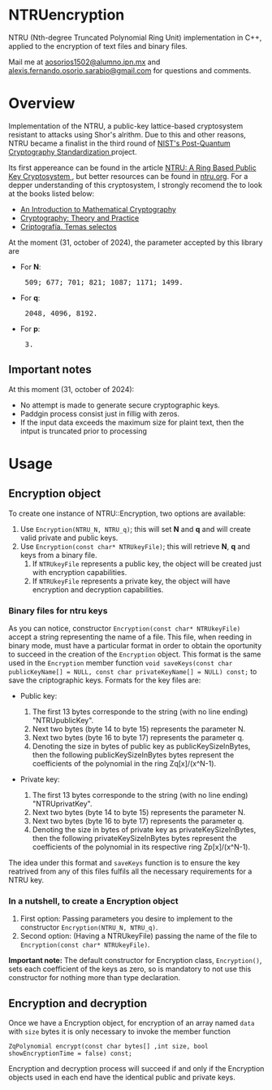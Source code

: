 # NTRUencryption

NTRU (Nth-degree Truncated Polynomial Ring Unit) implementation in C++, applied to the encryption of text files and
binary files.

Mail me at aosorios1502@alumno.ipn.mx and alexis.fernando.osorio.sarabio@gmail.com for questions and comments.

# Overview

Implementation of the NTRU, a public-key lattice-based cryptosystem resistant to attacks using Shor's alrithm. Due to
this and other reasons, NTRU became a finalist in the third round of [NIST's Post-Quantum Cryptography Standardization
](https://csrc.nist.gov/projects/post-quantum-cryptography/post-quantum-cryptography-standardization)
project.

Its first appereance can be found in the article [NTRU: A Ring Based Public Key Cryptosystem
](https://web.archive.org/web/20071021011338/http://www.ntru.com/cryptolab/pdf/ANTS97.pdf), but better resources can
be found in [ntru.org](https://ntru.org/). For a depper understanding of this cryptosystem, I strongly recomend the to
look at the books listed below:

- [An Introduction to Mathematical Cryptography](https://link.springer.com/book/10.1007/978-1-4939-1711-2)
- [Cryptography: Theory and Practice
  ](https://www.google.com.mx/books/edition/Cryptography/cJuDDwAAQBAJ?hl=en&gbpv=1&printsec=frontcover)
- [Criptografía. Temas selectos](https://www.alfaomegaeditor.com.mx/default/criptografia-temas-selectos-10825.html)

At the moment (31, october of 2024), the parameter accepted by this library are

- For **N**: <pre>    509;  677;  701;  821;  1087;  1171;  1499.  </pre>
- For **q**: <pre>    2048,  4096,  8192.  </pre>
- For **p**: <pre>    3.  </pre>

## Important notes

At this moment (31, october of 2024):

- No attempt is made to generate secure cryptographic keys.
- Paddgin process consist just in fillig with zeros.
- If the input data exceeds the maximum size for plaint text, then the intput is truncated prior to processing

# Usage

## Encryption object
To create one instance of NTRU::Encryption, two options are available:

1. Use ``Encryption(NTRU_N, NTRU_q)``; this will set **N** and **q** and will create valid private and public keys.
2. Use ``Encryption(const char* NTRUkeyFile)``; this will retrieve **N**, **q** and keys from a binary file.
   1. If ``NTRUkeyFile`` represents a public key, the object will be created just with encryption capabilities.
   2. If ``NTRUkeyFile`` represents a private key, the object will have encryption and decryption capabilities.

### Binary files for ntru keys

As you can notice, constructor ``Encryption(const char* NTRUkeyFile)`` accept a string representing the name of a file.
This file, when reeding in binary mode, must have a particular format in order to obtain the oportunity to succeed in
the creation of the ``Encryption`` object. This format is the same used in the ``Encryption`` member function
``void saveKeys(const char publicKeyName[] = NULL, const char privateKeyName[] = NULL) const;`` to save the
criptographic keys. Formats for the key files are:

- Public key:
  1. The first 13 bytes corresponde to the string (with no line ending) "NTRUpublicKey".
  2. Next two bytes (byte 14 to byte 15) represents the parameter N.
  3. Next two bytes (byte 16 to byte 17) represents the parameter q.
  4. Denoting the size in bytes of public key as publicKeySizeInBytes, then the following publicKeySizeInBytes bytes
     represent the coefficients of the polynomial in the ring Zq[x]/(x^N-1).

- Private key:
  1. The first 13 bytes corresponde to the string (with no line ending) "NTRUprivatKey".
  2. Next two bytes (byte 14 to byte 15) represents the parameter N.
  3. Next two bytes (byte 16 to byte 17) represents the parameter q.
  4. Denoting the size in bytes of private key as privateKeySizeInBytes, then the following privateKeySizeInBytes bytes
     represent the coefficients of the polynomial in its respective ring Zp[x]/(x^N-1).

The idea under this format and ``saveKeys`` function is to ensure the key reatrived from any of this files fulfils all
the necessary requirements for a NTRU key.

### In a nutshell, to create a Encryption object

1. First option: Passing parameters you desire to implement to the constructor ``Encryption(NTRU_N, NTRU_q)``.
2. Second option: (Having a NTRUkeyFile) passing the name of the file to ``Encryption(const char* NTRUkeyFile)``.

**Important note:** The default constructor for Encryption class, ``Encryption()``, sets each coefficient of the keys
as zero, so is mandatory to not use this constructor for nothing more than type declaration.

## Encryption and decryption

Once we have a Encryption object, for encryption of an array named ``data`` with ``size`` bytes it is only necessary to
invoke the member function 

```
ZqPolynomial encrypt(const char bytes[] ,int size, bool showEncryptionTime = false) const;
```

Encryption and decryption process will succeed if and only if the Encryption objects used in each end have the
identical public and private keys.
